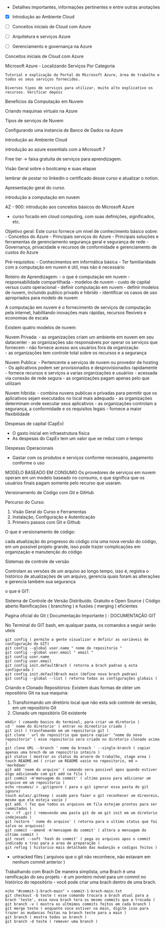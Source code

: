 - Detalhes importantes, informações pertinentes e entre outras anotações

- [x]  Introdução ao Ambiente Cloud
- [ ] Conceitos iniciais de Cloud com Azure
- [ ] Arquitetura e serviços Azure
- [ ] Gerenciamento e governança na Azure


Conceitos iniciais de Cloud com Azure 


Microsoft Azure - Localizando Serviços Por Categoria


	Tutorial e explicação do Portal do Microsoft Azure, área de trabalho e todos os seus serviços fornecidos.
	
	Diversos tipos de serviços para utilizar, muito alto explicativo os recursos. Verificar depois

Benefícios da Computação em Nuvem


Criando maquinas virtuais na Azure


Tipos de serviços de Nuvem


Configurando uma instancia de Banco de Dados na Azure








Introdução ao Ambiente Cloud


introdução ao azure essentials com a Microsoft 7


Free tier -> faixa gratuita de serviços para aprendizagem.

Visão Geral sobre o bootcamp e suas etapas

lembrar de postar no linkedin o certificado desse curso e atualizar o notion.

Apresentação geral do curso.


introdução a computação em nuvem


AZ - 900: introdução aos conceitos básicos do Microsoft Azure 
-  curso focado em cloud computing, com suas definições, significados, etc. 

Objetivo geral:
Este curso fornece um nível de conhecimento básico sobre:
	- Conceitos do Azure
	- Principais serviços do Azure
	- Principais soluções e ferramentas de gerenciamento segurança geral e segurança de rede 
	- Governança, privacidade e recursos de conformidade e gerenciamento de custos do Azure 

Pré-requisitos:
	- Conhecimentos em informática básica
	- Ter familiaridade com a computação em nuvem é útil, mas não é necessário 

Roteiro de Aprendizagem:
	- o que é computação em nuvem
	- responsabilidade compartilhada
	- modelos de nuvem
	- custo de capital versus custo operacional
	- definir computação em nuvem
	- definir modelos de nuvem, incluindo publico privado e hibrido
	- identificar os casos de uso apropriados para modelo de nuvem

A computação em nuvem é o fornecimento de serviços de computação pela internet, habilitando inovações mais rápidas, recursos flexíveis e economias de escala

Existem quatro modelos de nuvem:

Nuvem Privada:
	- as organizações criam um ambiente em nuvem em seu datacenter
	- as organizações são responsáveis por operar os serviços que fornecem
	- não fornece acesso aos usuários fora da organização  
	- as organizações tem controle total sobre os recursos e a segurança

Nuvem Publica: 
	- Pertencente a serviços de nuvem ou provedor de hosting
	- Os aplicativos podem ser provisionados e desprovisionados  rapidamente
	- fornece recursos e serviços a varias organizações e usuários
	- acessada via conexão de rede segura
	- as organizações pagam apenas pelo que utilizam 

Nuvem híbrida:
	- combina nuvens publicas e privadas para permitir que os aplicativos sejam executados no local mais adequado 
	- as organizações determinam onde executar seus aplicativos
	- as organizações controlam a segurança, a conformidade e os requisitos legais
	- fornece a maior flexibilidade

Despesas de capital (CapEx)
- O gasto inicial em infraestrutura física
- As despesas do CapEx tem um valor que se reduz com o tempo 

Despesas Operacionais
- Gastar com os produtos e serviços conforme necessário, pagamento conforme o uso

MODELO BASEADO EM CONSUMO
Os provedores de serviços em nuvem operam em um modelo baseado no consumo, o que significa que os usuários finais pagam somente pelo recurso que usaram.


Versionamento de Código com Git e GitHub


Percurso do Curso:
 
1. Visão Geral do Curso e Ferramentas
2. Instalação, Configuração e Autenticação
3. Primeiro passos com Git e Github

O que é versionamento de código: 

cada atualização do progresso do código cria uma nova versão do código, em um possível projeto grande, isso pode trazer complicações em organização e manutenção do código

Sistemas de controle de versão

Controlam as versões de um arquivo ao longo tempo, isso é, registra o histórico de atualizações de um arquivo, gerencia quais foram as alterações e gerencia também sua segurança

o que é GIT:

Sistema de Controle de Versão Distribuído.
Gratuito e Open Source ( Código aberto
Ramificações ( branching ) e fusões ( merging ) eficientes

Pagina oficial do Git ( Documentação Importante )  : DOCUMENTAÇÃO GIT

No Terminal do GIT bash, em qualquer pasta, os comandos a seguir serão uteis

```
git config ( permite a gente visualizar e definir as variáveis de configuração do GIT)
git config --global user.name " nome do repositorio "
git config --global user.email " email "
git config user.name
git config user.email
git config init.defaultBrach ( retorna a brach padrao q esta configurada )
git config init.defaultBrach main (define nova brach padrao)
git config --global --list ( retorna todas as configurações globais )
```

Criando e Clonado Repositórios:
Existem duas formas de obter um repositório Git na sua maquina:
1. Transformando um diretório local que não esta sob controle de versão, em um repositório Git
2. Clonado um repositório Git existente

```
mkdir ( comando basico do terminal, para criar um diretorio )
cd ' nome do diretorio' ( entrar no direotirio criado )
git init ( trasnfomando em um repositorio git )
git clone ' url do repositrio que queira copiar' "nome do novo repositorio" ( esse repositorio sera criado no diretorio clonado acima )
git clone URL --branch ' nome da breach ' --single-branch ( copiar apenas uma brech de um repositrio inteiro )
git status ( mostrar os status da arvore de trabalho, stage area )
touch README.md ( criar um README vazio no repositorio, md = 'markdown' 
git add 'noem do arquivo' ( comando sera possivel apos quando estiver algo adicionado com git add na fila )
git commit -m'mensagem do commit' ( ultimo passo para adicionar um arquivo em um repositorio )
echo resumos/ > .gitignore ( para o git ignorar essa pasta do git ignore)
touch aulas/.gitkeep ( usado para fazer o git reconhecer um direoreio, mesmo que ele esteja vazio )
git add. ( faz que todos os arquivos em fila estejam prontos para ser commitados )
rm - rf .git ( removendo uma pasta git de um git init em um diretorio indejesado )
git restore ' nome do arquivo' ( retorna para o ultimo status que foi salvo os arquivos)
git commit --amend -m'mensagem do commit' ( altera a mensagem do ultimo commit )
git reset --soft 'hash do commit' ( pega os arquivos apos o commit indicado e traz para a area de preparação )
git reflog ( historico mais detalhado das mudançãs e codigos feitos )
```

- untracked files ( arquivos que o git não reconhece, não estavam em nenhum commit anterior )

Trabalhando com Brach
     De maneira simplista, uma Brach é uma ramificação do seu projeto
	- é um ponteiro móvel para um commit no histórico do repositório 
	- você pode criar uma brach dentro de uma brach.

```
echo "#commit-1-brach-main" > commit-1-brach-main.txt
git checkout -b teste ( esse comando trocara a brach atual para a brach 'teste', essa nova brach tera os mesmo commits que a trocada )
git branch -v ( mostra os ultmimos commits feitos em cada branch )
git merge teste ( enquanto voce estiver na main, digite isso para trazer as mudancas feitas na branch teste para a main )
git branch ( mostra todos as branch )
git branch -d teste ( remover uma branch )
```
